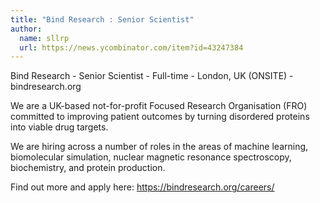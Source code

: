 ```yaml
---
title: "Bind Research : Senior Scientist"
author:
  name: sllrp
  url: https://news.ycombinator.com/item?id=43247384
---
```

Bind Research - Senior Scientist - Full-time - London, UK (ONSITE) - bindresearch.org

We are a UK-based not-for-profit Focused Research Organisation (FRO) committed to improving patient outcomes by turning disordered proteins into viable drug targets.

We are hiring across a number of roles in the areas of machine learning, biomolecular simulation, nuclear magnetic resonance spectroscopy, biochemistry, and protein production.

Find out more and apply here: <a href="https:&#x2F;&#x2F;bindresearch.org&#x2F;careers&#x2F;" rel="nofollow">https:&#x2F;&#x2F;bindresearch.org&#x2F;careers&#x2F;</a>
<JobApplication />
